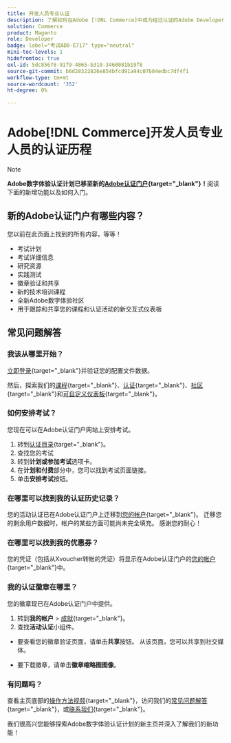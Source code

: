 ```yaml
---
title: 开发人员专业认证
description: 了解如何在Adobe [!DNL Commerce]中成为经过认证的Adobe Developer专业人员。
solution: Commerce
product: Magento
role: Developer
badge: label="考试AD0-E717" type="neutral"
mini-toc-levels: 1
hidefromtoc: true
exl-id: 5dc85678-91f9-4865-b310-3460081b19f8
source-git-commit: b6d28322826e854bfcd91a94c07b84edbc7df4f1
workflow-type: tm+mt
source-wordcount: '352'
ht-degree: 0%

---
```


# Adobe[!DNL Commerce]开发人员专业人员的认证历程

>[!NOTE]
>
>**Adobe数字体验认证计划已移至新的[Adobe认证门户](https://certification.adobe.com/){target="_blank"}！**&#x200B;阅读下面的新增功能以及如何入门。

## 新的Adobe认证门户有哪些内容？

您以前在此页面上找到的所有内容，等等！

* 考试计划
* 考试详细信息
* 研究资源
* 实践测试
* 徽章验证和共享
* 新的技术培训课程
* 全新Adobe数字体验社区
* 用于跟踪和共享您的课程和认证活动的新交互式仪表板

## 常见问题解答

### 我该从哪里开始？

[立即登录](https://certification.adobe.com/){target="_blank"}并验证您的配置文件数据。

然后，探索我们的[课程](https://certification.adobe.com/courses/?/courses){target="_blank"}、[认证](https://certification.adobe.com/certifications){target="_blank"}、[社区](https://certification.adobe.com/community/){target="_blank"}和[可自定义仪表板](https://certification.adobe.com/user/dashboard){target="_blank"}。

### 如何安排考试？

您现在可以在Adobe认证门户网站上安排考试。

1. 转到[认证目录](https://certification.adobe.com/certifications){target="_blank"}。
2. 查找您的考试
3. 转到&#x200B;**计划或参加考试**&#x200B;选项卡。
4. 在&#x200B;**计划和付费**&#x200B;部分中，您可以找到考试页面链接。
5. 单击&#x200B;**安排考试**&#x200B;按钮。

### 在哪里可以找到我的认证历史记录？

您的活动认证已在Adobe认证门户上迁移到[您的帐户](https://certification.adobe.com/user/certifications){target="_blank"}。 迁移您的剩余用户数据时，帐户的某些方面可能尚未完全填充。 感谢您的耐心！

### 在哪里可以找到我的优惠券？

您的凭证（包括从Xvoucher转帐的凭证）将显示在Adobe认证门户的[您的帐户](https://certification.adobe.com/user/purchases){target="_blank"}中。

### 我的认证徽章在哪里？

您的徽章现已在Adobe认证门户中提供。

1. 转到&#x200B;**我的帐户** > [成就](https://certification.adobe.com/user/achievements?%2Fuser%2Fachievements){target="_blank"}。
2. 查找&#x200B;**活动认证**&#x200B;小组件。

* 要查看您的徽章验证页面，请单击&#x200B;**共享**&#x200B;按钮。 从该页面，您可以共享到社交媒体。

* 要下载徽章，请单击&#x200B;**徽章缩略图图像**。

### 有问题吗？

查看主页底部的[操作方法视频](https://certification.adobe.com/#){target="_blank"}，访问我们的[常见问题解答](https://certification.adobe.com/support/faq){target="_blank"}，或[联系我们](https://certification.adobe.com/support/contactus){target="_blank"}。

我们很高兴您能够探索Adobe数字体验认证计划的新主页并深入了解我们的新功能！

<!-- 

## Exam details {#exam-details}

**Exam details:**

* Level: Professional (0-12 months' experience)
* Passing Score: 50/77
* Time: 154 mins
* Delivery: Online proctored (requires camera access)
* Available languages: English
* Cost: $125 (global) / $95 (India)
* Exam ID: AD0-E717

{{questions}}

-->
